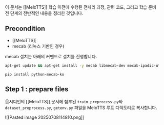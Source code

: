이 문서는 [[MeloTTS]] 학습 이전에 수행된 전처리 과정, 관련 코드, 그리고 학습 준비 전 단계의 전반적인 내용을 정리한 것입니다.

## Precondition

- [[MeloTTS]]
- mecab (리눅스 기반인 경우)

mecab 설치는 아래의 커맨드로 설치를 진행합니다.

```bash
apt-get update && apt-get install -y mecab libmecab-dev mecab-ipadic-utf8
```

```
pip install python-mecab-ko
```


## Step 1 : prepare files

옵시디언의 [[MeloTTS]] 문서에 첨부된 `train_preprocess.py`와 `dataset_preprocess.py`, `getenv.py` 파일을 MeloTTS 루트 디렉토리로 복사합니다.

![[Pasted image 20250708114810.png]]



